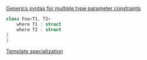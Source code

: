[Generics syntax for multiple type parameter constraints](https://stackoverflow.com/questions/965580/c-sharp-generics-syntax-for-multiple-type-parameter-constraints)
```csharp
class Foo<T1, T2>
    where T1 : struct
    where T2 : struct
{
}
```

[Template specialization](https://stackoverflow.com/questions/600978/how-to-do-template-specialization-in-c-sharp)
